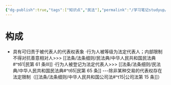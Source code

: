 ```yaml
---
{"dg-publish":true,"tags":["知识点","民法"],"permalink":"/学习笔记studyup/民法总论/越权代表/","dgPassFrontmatter":true,"created":"2024-09-16T21:00:31.182+08:00","updated":"2024-10-27T17:09:05.835+08:00"}
---
```


# 构成
- 具有可归责于被代表人的代表权表象
·行为人被等级为法定代表人；内部限制不得对抗善意相对人>>> [[法条/法条细则/民法典/中华人民共和国民法典#^t61\|民第 61 条Ⅲ]]
·行为人被登记为法定代表人>>> [[法条/法条细则/民法典/中华人民共和国民法典#^t65\|民第 65 条]] ---除非某种交易的代表权存在法定限制（[[法条/法条细则/中华人民共和国公司法#^t15\|公司法第 15 条]]）